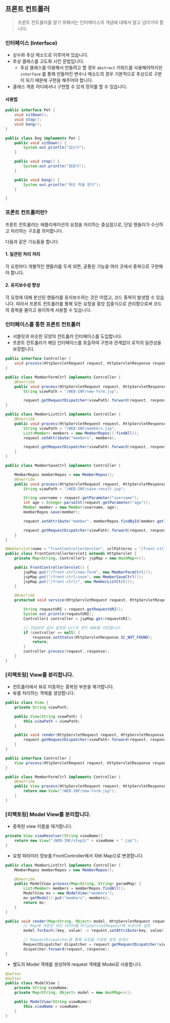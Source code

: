## 프론트 컨트롤러

> 프론트 컨트롤러를 알기 위해서는 인터페이스의 개념에 대해서 알고 넘어가야 합니다.

### 인터페이스 (Interface)

- 상수와 추상 메소드로 이루어져 있습니다.
- 추상 클래스를 고도화 시킨 문법입니다.
  - 추상 클래스를 이용해서 만들려고 할 경우 `abstract` 키워드를 사용해야하지만 `interface` 를 통해 만들어진 변수나 메소드의 경우 기본적으로 추상으로 구분이 되기 때문에 구현을 해주어야 합니다.
- 클래스 계층 어디에서나 구현할 수 있게 정의를 할 수 있습니다.

#### 사용법

```java
public interface Pet {
	void sitDown();
	void stop();
	void bang();
}

public class Dog implements Pet {
	public void sitDown() {
		System.out.println("앉는다");
	}

	public void stop() {
		System.out.println("멈춘다");
	}

	public void bang() {
		System.out.println("죽은 척을 한다");
	}

}
```

### 프론트 컨트롤러란?

프론트 컨트롤러는 애플리케이션의 요청을 처리하는 중심점으로, 단일 핸들러가 수신하고 처리하는 구조를 의미합니다.

다음과 같은 기능들을 합니다.

#### 1. 일관된 처리 처리

각 요청마다 개별적인 핸들러를 두게 되면, 공통된 기능을 여러 곳에서 중복으로 구현해야 합니다.

#### 2. 유지보수성 향상

각 요청에 대해 분산된 핸들러를 유지보수하는 것은 어렵고, 코드 중복이 발생할 수 있습니다. 따라서 프론트 컨트롤러를 통해 모든 요청을 중앙 집중식으로 관리함으로써 코드의 중복을 줄이고 용이하게 사용할 수 있습니다.

### 인터페이스를 통한 프론트 컨트롤러

- 서블릿과 비슷한 모양의 컨트롤러 인터페이스를 도입합니다.
- 프론트 컨트롤러가 해당 인터페이스를 호출하여 구현과 관계없이 로직의 일관성을 보장합니다.

```java
public interface Controller {
    void process(HttpServletRequest request, HttpServletResponse response) throws ServletException, IOException;
}

```

```java
public class MemberFormCtrl implements Controller {
    @Override
    public void process(HttpServletRequest request, HttpServletResponse response) throws ServletException, IOException {
        String viewPath = "/WEB-INF/new-form.jsp";

        request.getRequestDispatcher(viewPath).forward(request, response);    }
}

public class MemberListCtrl implements Controller {
    @Override
    public void process(HttpServletRequest request, HttpServletResponse response) throws ServletException, IOException {
        String viewPath = "/WEB-INF/members.jsp";
        List<Member> members = new MemberRepos().findAll();
        request.setAttribute("members", members);

        request.getRequestDispatcher(viewPath).forward(request, response);
    }
}

public class MemberSaveCtrl implements Controller {

    MemberRepos memberRepos = new MemberRepos();
    @Override
    public void process(HttpServletRequest request, HttpServletResponse response) throws ServletException, IOException {
        String viewPath = "/WEB-INF/save-result.jsp";

        String username = request.getParameter("username");
        int age = Integer.parseInt(request.getParameter("age"));
        Member member = new Member(username, age);
        memberRepos.save(member);

        request.setAttribute("member", memberRepos.findById(member.getId()));

        request.getRequestDispatcher(viewPath).forward(request, response);
    }
}
```

```java
@WebServlet(name = "frontControllerServlet", urlPatterns = "/front-ctrl/*")
public class FrontControllerServlet1 extends HttpServlet {
    private Map<String, Controller1> jspMap = new HashMap<>();

    public FrontControllerServlet() {
        jspMap.put("/front-ctrl/new-form", new MemberFormCtrl());
        jspMap.put("/front-ctrl/save", new MemberSaveCtrl());
        jspMap.put("/front-ctrl/", new MemberListCtrl());
    }

    @Override
    protected void service(HttpServletRequest request, HttpServletResponse response) throws ServletException, IOException {

        String requestURI = request.getRequestURI();
        System.out.println(requestURI);
        Controller1 controller = jspMap.get(requestURI);

		// 전달받은 값이 잘못된 url의 경우 404를 리턴합니다.
        if (controller == null) {
            response.setStatus(HttpServletResponse.SC_NOT_FOUND);
            return;
        }
        controller.process(request, response);
    }
}
```

### [리팩토링] View를 분리합니다.

- 컨트롤러에서 뷰로 이동하는 중복된 부분을 제거합니다.
- 뷰를 처리하는 객체를 생성합니다.

```java
public class View {
    private String viewPath;

    public View(String viewPath) {
        this.viewPath = viewPath;
    }

    public void render(HttpServletRequest request, HttpServletResponse response) throws ServletException, IOException {
        request.getRequestDispatcher(viewPath).forward(request, response);
    }
}
```

```java
public interface Controller {
    View process(HttpServletRequest request, HttpServletResponse response) throws ServletException, IOException;
}
```

```java
public class MemberFormCtrl implements Controller {
    @Override
    public View process(HttpServletRequest request, HttpServletResponse response) throws ServletException, IOException {
        return new View("/WEB-INF/new-form.jsp");
    }
}
```

### [리팩토링] Model View를 분리합니다.

- 중복된 view 이름을 제거합니다.

```java
private View viewResolver(String viewName){
    return new View("/WEB-INF/step3/" + viewName + ".jsp");
}

```

- 요청 파라미터 정보를 FrontController에서 자바 Map으로 변경합니다.

```java
public class MemberListCtrl implements Controller {
    MemberRepos memberRepos = new MemberRepos();

    @Override
    public ModelView process(Map<String, String> paramMap) {
        List<Member> members = memberRepos.findAll();
        ModelView mv = new ModelView("members");
        mv.getModel().put("members", members);
        return mv;
    }
}

public void render(Map<String, Object> model, HttpServletRequest request, HttpServletResponse response) throws ServletException, IOException {
        // Map에 저장된 모든 데이터를 HttpServletRequest에 속성으로 설정
        model.forEach((key, value) -> request.setAttribute(key, value));

        // RequestDispatcher를 통해 요청을 지정된 뷰로 포워드
        RequestDispatcher dispatcher = request.getRequestDispatcher(viewPath);
        dispatcher.forward(request, response);
}
```

- 별도의 Model 객체를 생성하여 request 객체를 Model로 사용합니다.

```java
@Getter
@Setter
public class ModelView {
    private String viewName;
    private Map<String, Object> model = new HashMap<>();

    public ModelView(String viewName){
        this.viewName = viewName;
    }
}
```
